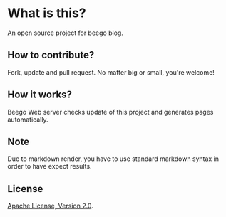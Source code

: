 # What is this?

An open source project for beego blog.

## How to contribute?

Fork, update and pull request. No matter big or small, you're welcome!

## How it works?

Beego Web server checks update of this project and generates pages automatically.

## Note

Due to markdown render, you have to use standard markdown syntax in order to have expect results.

## License

[Apache License, Version 2.0](http://www.apache.org/licenses/LICENSE-2.0.html).